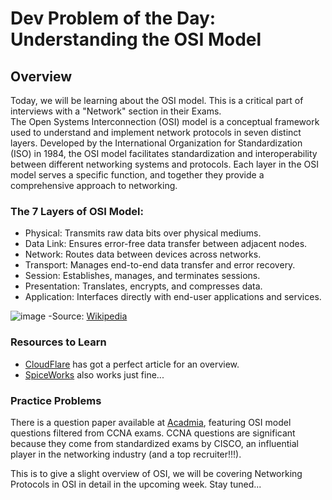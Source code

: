 # Dev Problem of the Day: Understanding the OSI Model 
## Overview    
Today, we will be learning about the OSI model. This is a critical part of interviews with a "Network" section in their Exams.   
The Open Systems Interconnection (OSI) model is a conceptual framework used to understand and implement network protocols in seven distinct layers. 
Developed by the International Organization for Standardization (ISO) in 1984, 
the OSI model facilitates standardization and interoperability between different networking systems and protocols. 
Each layer in the OSI model serves a specific function, and together they provide a comprehensive approach to networking.


### The 7 Layers of OSI Model: 
- Physical: Transmits raw data bits over physical mediums.
- Data Link: Ensures error-free data transfer between adjacent nodes.
- Network: Routes data between devices across networks.
- Transport: Manages end-to-end data transfer and error recovery.
- Session: Establishes, manages, and terminates sessions.
- Presentation: Translates, encrypts, and compresses data.
- Application: Interfaces directly with end-user applications and services.

![image](https://github.com/devclub-iitd/SDE-Prep/assets/119093736/98f64e87-d7dc-4136-9776-db935222b211)
-Source: [Wikipedia](https://en.wikipedia.org/wiki/OSI_model)
### Resources to Learn
- [CloudFlare](https://www.cloudflare.com/learning/ddos/glossary/open-systems-interconnection-model-osi/) has got a perfect article for an overview.
- [SpiceWorks](https://www.spiceworks.com/tech/networking/articles/what-is-osi-model/#:~:text=The%20OSI%20model%20is%20split,design%20and%20equipment%20manufacturing%20principles.) also works just fine...

### Practice Problems
There is a question paper available at [Acadmia](https://www.academia.edu/23026253/CCNA_OSI_Model_Questions), featuring OSI model questions filtered from CCNA exams. 
CCNA questions are significant because they come from standardized exams by CISCO, an influential player in the networking industry (and a top recruiter!!!).

This is to give a slight overview of OSI, we will be covering Networking Protocols in OSI in detail in the upcoming week. Stay tuned...
